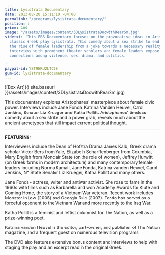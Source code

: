```yaml
---
title: Lysistrata Documentary
date: 2013-08-20 15:11:10 -04:00
permalink: "/programs/lysistrata-documentary/"
position: 1
price: 100
image: "/assets/images/content/3DLysistrataDocwithRearSm.jpg"
sidetxt: 'This PBS Documentary focuses on the provocative ideas in Aristophanes''
  classic Greek play Lysistrata. This comedy about a sex strike to end war, presages
  the rise of female leadership from a joke towards a necessary reality. Insightful
  interviews with prominent theater scholars and female leaders expose the ancient
  connections among violence, sex, drama, and politics.

'
paypal-id: YST9ERU2LTCQE
gum-id: lysistrata-documentary
---
```


![Box Art]({{ site.baseurl }}/assets/images/content/3DLysistrataDocwithRearSm.jpg)

This documentary explores Aristophanes' masterpiece about female civic power. Interviews include Jane Fonda, Katrina Vanden Heuvel, Carol Jenkins, Senator Liz Krueger and Katha Pollitt. Aristophanes' timeless comedy about a sex strike and a power grab, reveals much about the ancient archetypes that still impact current political thought.

___
**FEATURING:**

Interviewees include the Dean of Hofstra Drama James Kalb, Greek drama scholar Victor Bers from Yale, Elizabeth Scharffenberger from Columbia, Mary English from Monclair State (on the role of women), Jeffrey Hurwitt (on Greek forms in modern architecture) and many contemporary female leaders including Norma Kamali, Jane Fonda, Katrina vanden Heuvel, Carol Jenkins, NY State Senator Liz Krueger, Katha Pollitt and many others.

Jane Fonda - actress, writer and antiwar activist. She rose to fame in the 1960s with films such as Barbarella and won Academy Awards for Klute and Coming Home, the story of a Vietnam War veteran. Recent work includes Monster in Law (2005) and Georgia Rule (2007). Fonda has served as a forceful opponent to the Vietnam War and more recently to the Iraq War.

Katha Pollitt is a feminist and leftist columnist for The Nation, as well as a prize-winning poet.

Katrina vanden Heuvel is the editor, part-owner, and publisher of The Nation magazine, and a frequent guest on numerous television programs.

The DVD also features extensive bonus content and interviews to help with staging the play and an excerpt read in the original Greek.

